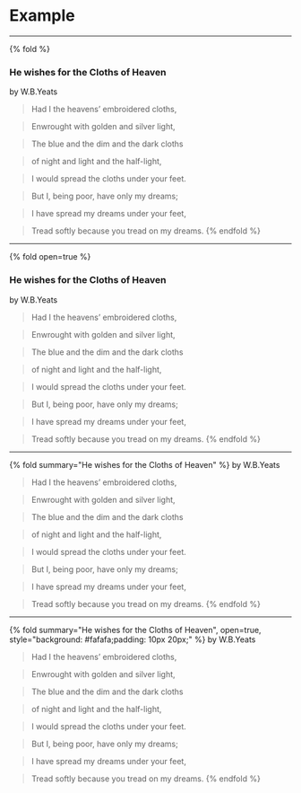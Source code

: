 # Example

---

{% fold %}
### He wishes for the Cloths of Heaven

by W.B.Yeats

> Had I the heavens’ embroidered cloths,

  > Enwrought with golden and silver light,

  > The blue and the dim and the dark cloths

  > of night and light and the half-light,

  > I would spread the cloths under your feet.

  > But I, being poor, have only my dreams;

  > I have spread my dreams under your feet,

  > Tread softly because you tread on my dreams.
{% endfold %}

---

{% fold open=true %}
### He wishes for the Cloths of Heaven

by W.B.Yeats

> Had I the heavens’ embroidered cloths,

  > Enwrought with golden and silver light,

  > The blue and the dim and the dark cloths

  > of night and light and the half-light,

  > I would spread the cloths under your feet.

  > But I, being poor, have only my dreams;

  > I have spread my dreams under your feet,

  > Tread softly because you tread on my dreams.
{% endfold %}

---

{% fold summary="He wishes for the Cloths of Heaven" %}
by W.B.Yeats

> Had I the heavens’ embroidered cloths,

  > Enwrought with golden and silver light,

  > The blue and the dim and the dark cloths

  > of night and light and the half-light,

  > I would spread the cloths under your feet.

  > But I, being poor, have only my dreams;

  > I have spread my dreams under your feet,

  > Tread softly because you tread on my dreams.
{% endfold %}

---

{% fold summary="He wishes for the Cloths of Heaven", open=true, style="background: #fafafa;padding: 10px 20px;" %}
by W.B.Yeats

> Had I the heavens’ embroidered cloths,

  > Enwrought with golden and silver light,

  > The blue and the dim and the dark cloths

  > of night and light and the half-light,

  > I would spread the cloths under your feet.

  > But I, being poor, have only my dreams;

  > I have spread my dreams under your feet,

  > Tread softly because you tread on my dreams.
{% endfold %}
